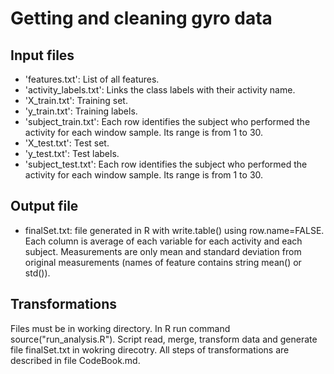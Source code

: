# Getting and cleaning gyro data
## Input files
- 'features.txt': List of all features.
- 'activity_labels.txt': Links the class labels with their activity name.
- 'X_train.txt': Training set.
- 'y_train.txt': Training labels.
- 'subject_train.txt': Each row identifies the subject who performed the activity for each window sample. Its range is from 1 to 30. 
- 'X_test.txt': Test set.
- 'y_test.txt': Test labels.
- 'subject_test.txt': Each row identifies the subject who performed the activity for each window sample. Its range is from 1 to 30.

## Output file
- finalSet.txt: file generated in R with write.table() using row.name=FALSE. Each column is average of each variable for each activity and each subject. Measurements are only mean and standard deviation from original measurements (names of feature contains string mean() or std()).

## Transformations
Files must be in working directory. In R run command source("run_analysis.R"). Script read, merge, transform data and generate file finalSet.txt in wokring direcotry.  All steps of transformations are described in file CodeBook.md.
